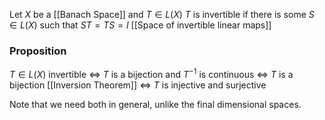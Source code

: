 Let $X$ be a [[Banach Space]] and $T\in L(X)$
$T$ is invertible if there is some $S\in L(X)$ such that $ST=TS=I$
[[Space of invertible linear maps]]


### Proposition
$T\in L(X)$ invertible $\iff$
$T$ is a bijection and $T^{-1}$ is continuous $\iff$
$T$ is a bijection [[Inversion Theorem]] $\iff$
$T$ is injective and surjective 

Note that we need both in general, unlike the final dimensional spaces.


